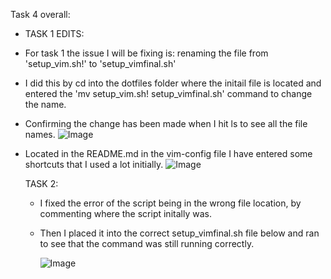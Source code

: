 Task 4 overall:
+ TASK 1 EDITS:
+ For task 1 the issue I will be fixing is: renaming the file from 'setup_vim.sh!' to 'setup_vimfinal.sh'
+ I did this by cd into the dotfiles folder where the initail file is located and entered the 'mv setup_vim.sh\! setup_vimfinal.sh' command to change the name.
+ Confirming the change has been made when I hit ls to see all the file names.
  ![Image](https://github.com/user-attachments/assets/3f98b11e-22a7-4cd2-aee6-7ecfb2661dec) 

+ Located in the README.md in the vim-config file I have entered some shortcuts that I used a lot initially.
  ![Image](https://github.com/user-attachments/assets/87c827c9-5751-479d-8cac-696f592492a6)

  TASK 2:
  + I fixed the error of the script being in the wrong file location, by commenting where the script initally was.
  + Then I placed it into the correct setup_vimfinal.sh file below and ran to see that the command was still running correctly.

    ![Image](https://github.com/user-attachments/assets/7eedba4d-d938-41c3-a582-36b14ea51df1)

